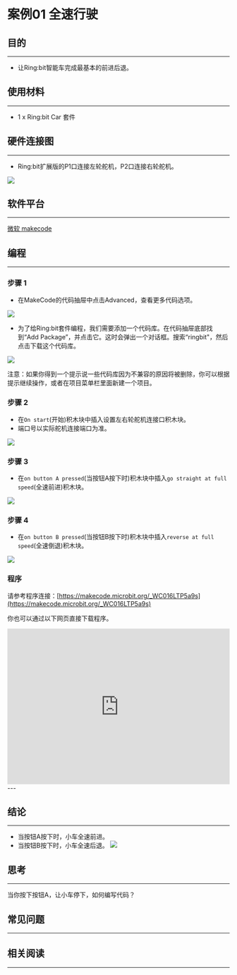 # 案例01 全速行驶

## 目的
---
- 让Ring:bit智能车完成最基本的前进后退。

## 使用材料
---
- 1 x Ring:bit Car 套件

## 硬件连接图
---
- Ring:bit扩展版的P1口连接左轮舵机，P2口连接右轮舵机。

![](./images/jBVHea8.png)

## 软件平台
---
[微软 makecode](https://makecode.microbit.org/#)

## 编程
---
### 步骤 1
- 在MakeCode的代码抽屉中点击Advanced，查看更多代码选项。

![](./images/2qCyzQ7.png)

- 为了给Ring:bit套件编程，我们需要添加一个代码库。在代码抽屉底部找到“Add Package”，并点击它。这时会弹出一个对话框。搜索“ringbit"，然后点击下载这个代码库。

![](./images/1Wq2Mov.jpg)

注意：如果你得到一个提示说一些代码库因为不兼容的原因将被删除，你可以根据提示继续操作，或者在项目菜单栏里面新建一个项目。

### 步骤 2

- 在`On start`(开始)积木块中插入设置左右轮舵机连接口积木块。
- 端口号以实际舵机连接端口为准。

![](./images/ring_bit_car_v2_case_01_01.png)

### 步骤 3

- 在`on button A pressed`(当按钮A按下时)积木块中插入`go straight at full speed`(全速前进)积木块。


![](./images/ring_bit_car_v2_case_01_02.png)


### 步骤 4

- 在`on button B pressed`(当按钮B按下时)积木块中插入`reverse at full speed`(全速倒退)积木块。


![](./images/ring_bit_car_v2_case_01_03.png)

### 程序

请参考程序连接：[https://makecode.microbit.org/_WC016LTP5a9s](https://makecode.microbit.org/_WC016LTP5a9s)

你也可以通过以下网页直接下载程序。

<div style="position:relative;height:0;padding-bottom:70%;overflow:hidden;"><iframe style="position:absolute;top:0;left:0;width:100%;height:100%;" src="https://makecode.microbit.org/#pub:_WC016LTP5a9s" frameborder="0" sandbox="allow-popups allow-forms allow-scripts allow-same-origin"></iframe></div>  
---


## 结论
---
- 当按钮A按下时，小车全速前进。
- 当按钮B按下时，小车全速后退。
![](./images/wwV0YDe.jpg)

## 思考
---
当你按下按钮A，让小车停下，如何编写代码？

## 常见问题
---


## 相关阅读  
---

